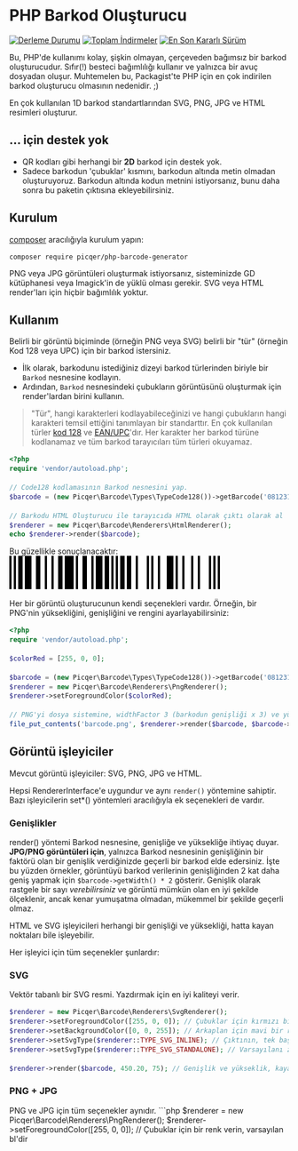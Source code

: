 # PHP Barkod Oluşturucu
<a href="https://github.com/picqer/php-barkod-oluşturucu/actions"><img src="https://github.com/picqer/php-barkod-oluşturucu/workflows/phpunit/badge.svg" alt="Derleme Durumu"></a>
<a href="https://packagist.org/packages/picqer/php-barkod-oluşturucu"><img src="https://img.shields.io/packagist/dt/picqer/php-barkod-oluşturucu" alt="Toplam İndirmeler"></a>
<a href="https://packagist.org/packages/picqer/php-barkod-oluşturucu"><img src="https://img.shields.io/packagist/v/picqer/php-barkod-oluşturucu" alt="En Son Kararlı Sürüm"></a>

Bu, PHP'de kullanımı kolay, şişkin olmayan, çerçeveden bağımsız bir barkod oluşturucudur. Sıfır(!) besteci bağımlılığı kullanır ve yalnızca bir avuç dosyadan oluşur. Muhtemelen bu, Packagist'te PHP için en çok indirilen barkod oluşturucu olmasının nedenidir. ;)

En çok kullanılan 1D barkod standartlarından SVG, PNG, JPG ve HTML resimleri oluşturur.

## ... için destek yok
- QR kodları gibi herhangi bir **2D** barkod için destek yok.
- Sadece barkodun 'çubuklar' kısmını, barkodun altında metin olmadan oluşturuyoruz. Barkodun altında kodun metnini istiyorsanız, bunu daha sonra bu paketin çıktısına ekleyebilirsiniz.

## Kurulum
[composer](https://getcomposer.org/doc/00-intro.md) aracılığıyla kurulum yapın:

```
composer require picqer/php-barcode-generator
```

PNG veya JPG görüntüleri oluşturmak istiyorsanız, sisteminizde GD kütüphanesi veya Imagick'in de yüklü olması gerekir. SVG veya HTML render'ları için hiçbir bağımlılık yoktur.

## Kullanım
Belirli bir görüntü biçiminde (örneğin PNG veya SVG) belirli bir "tür" (örneğin Kod 128 veya UPC) için bir barkod istersiniz.

- İlk olarak, barkodunu istediğiniz dizeyi barkod türlerinden biriyle bir `Barkod` nesnesine kodlayın.
- Ardından, `Barkod` nesnesindeki çubukların görüntüsünü oluşturmak için render'lardan birini kullanın.

> "Tür", hangi karakterleri kodlayabileceğinizi ve hangi çubukların hangi karakteri temsil ettiğini tanımlayan bir standarttır. En çok kullanılan türler [kod 128](https://en.wikipedia.org/wiki/Code_128) ve [EAN/UPC](https://en.wikipedia.org/wiki/International_Article_Number)'dır. Her karakter her barkod türüne kodlanamaz ve tüm barkod tarayıcıları tüm türleri okuyamaz.

```php
<?php
require 'vendor/autoload.php';

// Code128 kodlamasının Barkod nesnesini yap.
$barcode = (new Picqer\Barcode\Types\TypeCode128())->getBarcode('081231723897');

// Barkodu HTML Oluşturucu ile tarayıcıda HTML olarak çıktı olarak al
$renderer = new Picqer\Barcode\Renderers\HtmlRenderer();
echo $renderer->render($barcode);
```

Bu güzellikle sonuçlanacaktır:<br>
![Barkod 081231723897 Kod 128 olarak](tests/verified-files/081231723897-ean13.svg)

Her bir görüntü oluşturucunun kendi seçenekleri vardır. Örneğin, bir PNG'nin yüksekliğini, genişliğini ve rengini ayarlayabilirsiniz:
```php
<?php
require 'vendor/autoload.php';

$colorRed = [255, 0, 0];

$barcode = (new Picqer\Barcode\Types\TypeCode128())->getBarcode('081231723897');
$renderer = new Picqer\Barcode\Renderers\PngRenderer();
$renderer->setForegroundColor($colorRed);

// PNG'yi dosya sistemine, widthFactor 3 (barkodun genişliği x 3) ve yüksekliği 50 piksel olacak şekilde kaydedin
file_put_contents('barcode.png', $renderer->render($barcode, $barcode->getWidth() * 3, 50));
```

## Görüntü işleyiciler
Mevcut görüntü işleyiciler: SVG, PNG, JPG ve HTML.

Hepsi RendererInterface'e uygundur ve aynı `render()` yöntemine sahiptir. Bazı işleyicilerin set*() yöntemleri aracılığıyla ek seçenekleri de vardır.

### Genişlikler
render() yöntemi Barkod nesnesine, genişliğe ve yüksekliğe ihtiyaç duyar. **JPG/PNG görüntüleri için**, yalnızca Barkod nesnesinin genişliğinin bir faktörü olan bir genişlik verdiğinizde geçerli bir barkod elde edersiniz. İşte bu yüzden örnekler, görüntüyü barkod verilerinin genişliğinden 2 kat daha geniş yapmak için `$barcode->getWidth() * 2` gösterir. Genişlik olarak rastgele bir sayı *verebilirsiniz* ve görüntü mümkün olan en iyi şekilde ölçeklenir, ancak kenar yumuşatma olmadan, mükemmel bir şekilde geçerli olmaz.

HTML ve SVG işleyicileri herhangi bir genişliği ve yüksekliği, hatta kayan noktaları bile işleyebilir.

Her işleyici için tüm seçenekler şunlardır:

### SVG
Vektör tabanlı bir SVG resmi. Yazdırmak için en iyi kaliteyi verir.
```php
$renderer = new Picqer\Barcode\Renderers\SvgRenderer();
$renderer->setForegroundColor([255, 0, 0]); // Çubuklar için kırmızı bir renk verin, varsayılan siyahtır. Kırmızı, yeşil ve mavi için 3 kez 0-255 değerleri verin.
$renderer->setBackgroundColor([0, 0, 255]); // Arkaplan için mavi bir renk verin, varsayılan şeffaftır. Kırmızı, yeşil ve mavi için 3 kez 0-255 değerleri verin.
$renderer->setSvgType($renderer::TYPE_SVG_INLINE); // Çıktının, tek başına bir SVG resmi yerine HTML belgelerinin içinde satır içi olarak kullanılmasını değiştirir (varsayılan)
$renderer->setSvgType($renderer::TYPE_SVG_STANDALONE); // Varsayılanı zorlamak istiyorsanız, tek başına bir SVG resmi oluşturun

$renderer->render($barcode, 450.20, 75); // Genişlik ve yükseklik, kayan noktaları destekler
````

### PNG + JPG
PNG ve JPG için tüm seçenekler aynıdır. ```php
$renderer = new Picqer\Barcode\Renderers\PngRenderer();
$renderer->setForegroundColor([255, 0, 0]); // Çubuklar için bir renk verin, varsayılan bl'dir
